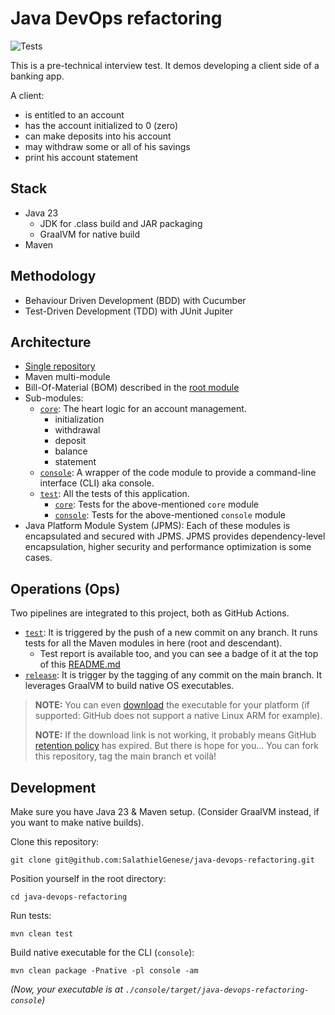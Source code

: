 # Java DevOps refactoring

![Tests](https://github.com/SalathielGenese/java-devops-refactoring/actions/workflows/test.yaml/badge.svg)

This is a pre-technical interview test. It demos developing a client side of a banking app.

A client:

+ is entitled to an account
+ has the account initialized to 0 (zero)
+ can make deposits into his account
+ may withdraw some or all of his savings
+ print his account statement

## Stack

+ Java 23
  + JDK for .class build and JAR packaging
  + GraalVM for native build
+ Maven

## Methodology

+ Behaviour Driven Development (BDD) with Cucumber
+ Test-Driven Development (TDD) with JUnit Jupiter

## Architecture

+ [Single repository](https://github.com/SalathielGenese/java-devops-refactoring)
+ Maven multi-module
+ Bill-Of-Material (BOM) described in the [root module](https://github.com/SalathielGenese/java-devops-refactoring)
+ Sub-modules:
  + [`core`](https://github.com/SalathielGenese/java-devops-refactoring/tree/main/core):
    The heart logic for an account management.
    + initialization
    + withdrawal
    + deposit
    + balance
    + statement
  + [`console`](https://github.com/SalathielGenese/java-devops-refactoring/tree/main/console):
    A wrapper of the code module to provide a command-line interface (CLI) aka console.
  + [`test`](https://github.com/SalathielGenese/java-devops-refactoring/tree/main/test):
    All the tests of this application.
    + [`core`](https://github.com/SalathielGenese/java-devops-refactoring/tree/main/test/core):
      Tests for the above-mentioned `core` module
    + [`console`](https://github.com/SalathielGenese/java-devops-refactoring/tree/main/test/core):
      Tests for the above-mentioned `console` module
+ Java Platform Module System (JPMS):
  Each of these modules is encapsulated and secured with JPMS.
  JPMS provides dependency-level encapsulation, higher security and performance optimization is some cases.

## Operations (Ops)

Two pipelines are integrated to this project, both as GitHub Actions.

+ [`test`](https://github.com/SalathielGenese/java-devops-refactoring/blob/main/.github/workflows/test.yaml):
  It is triggered by the push of a new commit on any branch.
  It runs tests for all the Maven modules in here (root and descendant).
  + Test report is available too, and you can see a badge of it at the top of this [README.md](https://github.com/SalathielGenese/java-devops-refactoring/blob/main/README.md)
+ [`release`](https://github.com/SalathielGenese/java-devops-refactoring/blob/main/.github/workflows/release.yaml):
  It is trigger by the tagging of any commit on the main branch.
  It leverages GraalVM to build native OS executables.

> **NOTE:** You can even [download](https://github.com/SalathielGenese/java-devops-refactoring/releases) the executable
> for your platform (if supported: GitHub does not support a native Linux ARM for example).
> 
> **NOTE:** If the download link is not working, it probably means GitHub
> [retention policy](https://docs.github.com/en/actions/administering-github-actions/usage-limits-billing-and-administration#artifact-and-log-retention-policy)
> has expired. But there is hope for you... You can fork this repository, tag the main branch et voilà!

## Development

Make sure you have Java 23 & Maven setup. (Consider GraalVM instead, if you want to make native builds).

Clone this repository:
```shell
git clone git@github.com:SalathielGenese/java-devops-refactoring.git
```

Position yourself in the root directory:
```shell
cd java-devops-refactoring
```

Run tests:
```shell
mvn clean test
```

Build native executable for the CLI (`console`):
```shell
mvn clean package -Pnative -pl console -am
```
_(Now, your executable is at `./console/target/java-devops-refactoring-console`)_
